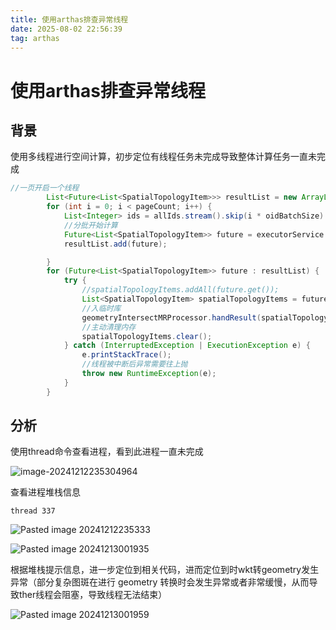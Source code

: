 ```yaml
---
title: 使用arthas排查异常线程
date: 2025-08-02 22:56:39
tag: arthas
---
```


# 使用arthas排查异常线程

## 背景
使用多线程进行空间计算，初步定位有线程任务未完成导致整体计算任务一直未完成

```java
//一页开启一个线程
        List<Future<List<SpatialTopologyItem>>> resultList = new ArrayList<>();
        for (int i = 0; i < pageCount; i++) {
            List<Integer> ids = allIds.stream().skip(i * oidBatchSize).limit(oidBatchSize).collect(Collectors.toList());
            //分批开始计算
            Future<List<SpatialTopologyItem>> future = executorService.submit(new CalTask(base, comparison, "false", ids));
            resultList.add(future);

        }
        for (Future<List<SpatialTopologyItem>> future : resultList) {
            try {
                //spatialTopologyItems.addAll(future.get());
                List<SpatialTopologyItem> spatialTopologyItems = future.get();
                //入临时库
                geometryIntersectMRProcessor.handResult(spatialTopologyItems, taskInstanceId, stage, jsonObject);
                //主动清理内存
                spatialTopologyItems.clear();
            } catch (InterruptedException | ExecutionException e) {
                e.printStackTrace();
                //线程被中断后异常需要往上抛
                throw new RuntimeException(e);
            }
        }
```

## 分析

使用thread命令查看进程，看到此进程一直未完成

![image-20241212235304964](https://haigeek.me:8443/pic?ossId=2025/08/03/image-20241212235304964.png)

查看进程堆栈信息

```
thread 337
```

![Pasted image 20241212235333](https://haigeek.me:8443/pic?ossId=2025%2F08%2F03%2FPasted+image+20241212235333.png)

![Pasted image 20241213001935](https://haigeek.me:8443/pic?ossId=2025%2F08%2F03%2Fpic%3FossId%3D2025%252F08%252F03%252FPasted%2Bimage%2B20241213001935.png)

根据堆栈提示信息，进一步定位到相关代码，进而定位到时wkt转geometry发生异常（部分复杂图斑在进行 geometry 转换时会发生异常或者非常缓慢，从而导致ther线程会阻塞，导致线程无法结束）

![Pasted image 20241213001959](https://haigeek.me:8443/pic?ossId=2025%2F08%2F03%2FPasted+image+20241213001959.png)

